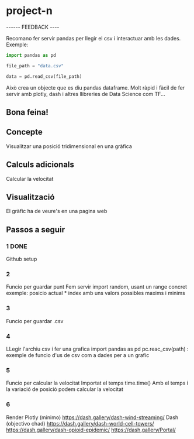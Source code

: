 # project-n

------ FEEDBACK ----

Recomano fer servir pandas per llegir el csv i interactuar amb les dades. 
Exemple:

```python
import pandas as pd

file_path = "data.csv"

data = pd.read_csv(file_path)
```

Això crea un objecte que es diu pandas dataframe. Molt ràpid i fàcil de fer servir amb plotly, dash i altres llibreries de Data Science com TF...

Bona feina!
---------------------

 ## Concepte
 Visualitzar una posició tridimensional en una gràfica

 ## Calculs adicionals
Calcular la velocitat

## Visualització
El gràfic ha de veure's en una pagina web

## Passos a seguir
### 1 DONE
Github setup
### 2
Funcio per guardar punt
Fem servir import random, usant un range concret
exemple: posicio actual * index amb uns valors possibles maxims i minims
### 3
Funcio per guardar .csv
### 4
LLegir l'archiu csv i fer una grafica
import pandas as pd
pc.reac_csv(path)  : exemple de funcio d'us de csv com a dades per a un grafic
### 5
Funcio per calcular la velocitat
Importat el temps time.time()
Amb el temps i la variació de posició podem calcular la velocitat
### 6
Render
Plotly (minimo)         https://dash.gallery/dash-wind-streaming/
Dash   (objectivo chad) https://dash.gallery/dash-world-cell-towers/
                        https://dash.gallery/dash-opioid-epidemic/
                        https://dash.gallery/Portal/

